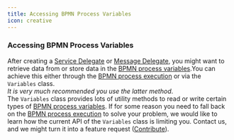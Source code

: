 ```yaml
---
title: Accessing BPMN Process Variables
icon: creative
---
```


### Accessing BPMN Process Variables

After creating a [Service Delegate](../concepts/dsf/service-delegates.md) or [Message Delegate](../concepts/dsf/message-delegates.md), you might want to retrieve data from or store data in the [BPMN process variables](../concepts/dsf/bpmn-process-variables.md).You can achieve this either through the [BPMN process execution](../concepts/dsf/bpmn-process-execution.md) or via the `Variables` class.  
*It is very much recommended you use the latter method*.   
The `Variables` class provides lots of utility methods to read or write certain types of [BPMN process variables](../concepts/dsf/bpmn-process-variables.md). If for some reason you need to fall back on the [BPMN process execution](../concepts/dsf/bpmn-process-execution.md) to solve your problem, we would like to learn how the current API of the `Variables` class is limiting you. Contact us, and we might turn it into a feature request ([Contribute](https://dsf.dev/stable/contribute)).
